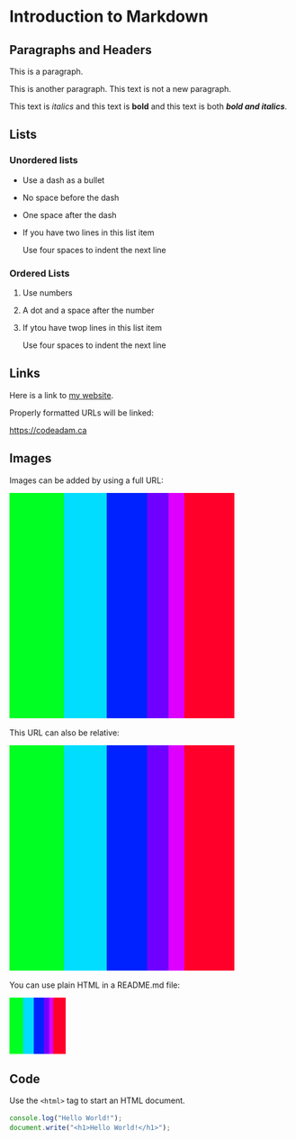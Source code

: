 # Introduction to Markdown

## Paragraphs and Headers

This is a paragraph. 

This is another paragraph. 
This text is not a new paragraph.

This text is *italics* and this text is **bold** and this text is both ***bold and italics***.

## Lists

### Unordered lists

- Use a dash as a bullet
- No space before the dash
- One space after the dash
- If you have two lines in this list item

    Use four spaces to indent the next line
    
### Ordered Lists

1. Use numbers
2. A dot and a space after the number
3. If ytou have twop lines in this list item

    Use four spaces to indent the next line

## Links

Here is a link to [my website](https://codeadam.ca).

Properly formatted URLs will be linked:

https://codeadam.ca

## Images

Images can be added by using a full URL:

![Text Image](https://raw.githubusercontent.com/codeadamca/sandbox/main/_readme/test.png)

This URL can also be relative:

![Text Image](_readme/test.png)

You can use plain HTML in a README.md file:

<img src="https://raw.githubusercontent.com/codeadamca/sandbox/main/_readme/test.png" width="100">

## Code

Use the `<html>` tag to start an HTML document.

```javascript
console.log("Hello World!");
document.write("<h1>Hello World!</h1>");
```

